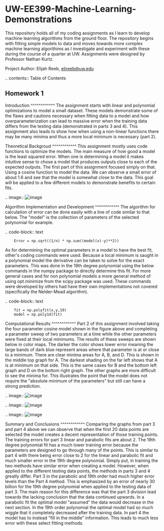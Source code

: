 UW-EE399-Machine-Learning-Demonstrations
=========
This repository holds all of my coding assignments as I learn to develop machine learning algorithms from the ground floor. The repository begins with fitting simple models to data and moves towards more complex machine learning algorithims as I investigate and experiment with these during the course of a quarter at UW. Assignments were designed by Professor Nathan Kurtz. 

Project Author: Elijah Reeb, elireeb@uw.edu

.. contents:: Table of Contents

Homework 1
---------------------
Introduction
^^^^^^^^^^^^
The assignment starts with linear and polynomial optimizations to model a small dataset. These models demonstrate some of the flaws and cautions necessary when fitting data to a model and how overparameterization can lead to massive error when the training data differs from the testing data (demonstrated in parts 3 and 4). This assignment also leads to show how when using a non-linear functions there may be many minima and thus a more local minimum is necessary (part 2). 

Theoretical Backgroud
^^^^^^^^^^^^
This assignment mostly uses code functions to optimize the models. The main measure of how good a model is the least squared error. When one is determining a model it makes intuitive sense to chose a model that produces outputs close to each of the expected outputs. The first part of this assignment focused simply on that. Using a cosine function to model the data. We can observe a small error of about 1.6 and see that the model is somewhat close to the data. This goal will be applied to a few different models to demonstrate benefits to certain fits. 

.. image:: ![image](https://user-images.githubusercontent.com/130190276/231070744-86b0fa3b-b7e5-4efd-a5d4-2c2c56e18f4d.png)

Algorithm Implementation and Development
^^^^^^^^^^^^
The algorithm for calculation of error can be done easily with a line of code similar to that below. The "model" is the collection of parameters of the selected polynomial for example. 

.. code-block:: text

        Error = np.sqrt((1/n) * np.sum((model(x)-y)**2))
        
As for determining the optimal parameters in a model to have the best fit, other's coding commands were used. Because a local minimum is saught in a polynomial model the derivative can be taken to solve for the exact parameters. This was done in the 19th degree polynomial using the below commands in the numpy package to directly determine this fit. For more general cases and for non polynomial models a more general method of using opt.minimize from the scipy package was used. These commands were developed by others had have their own implementations not covered (specifically the Nelder-Mead algorithm). 

.. code-block:: text

        fit = np.polyfit(x,y,19)
        model = np.poly1d(fit)


Computational Results
^^^^^^^^^^^^
Part 2 of this assignment involved taking the four parameter cosine model shown in the figure above and completing a parameter sweep of two parameters at a time while the other parameters were fixed at their local minimums. The results of these sweeps are shown below in color maps. The darker the color shows lower error meaning the large bands of dark blue represent areas where that parameter is at or close to a minimum. There are clear minima areas for A, B, and D. This is shown in the middle top graph for A. The darkest shading on the far left shows that A is at minimum on that side. This is the same cases for B and the bottom left graph and D on the bottom right graph. The other graphs are more difficult to see the minima for. This illustrates the point that the model does not require the "absolute minimum of the parameters" but still can have a strong prediction. 

.. image:: ![image](https://user-images.githubusercontent.com/130190276/231073437-a90b1201-3d3c-4d46-8e42-5a324d96edb1.png)


.. image:: ![image](https://user-images.githubusercontent.com/130190276/231073199-0c6ca76f-8e10-4a67-a7ed-7aad422b84fe.png)


.. image:: ![image](https://user-images.githubusercontent.com/130190276/231072969-d5c5552e-9017-4616-a7de-e1436ee0fea8.png)



Summary and Conclusions
^^^^^^^^^^^^
Comparing the graphs from part 3 and part 4 above we can observe that when the first 20 data points are selected the model creates a decent representation of those training points. The training errors for part 3 linear and parabolic fits are about 2. The 19th degree polynomial fit has a much lower training error because the parameters are designed to go through many of the points. This is similar to part 4 with there being error close to 2 for the linear and parabolic fit and much smaller error in the 19th degree polynomial. Simply put, in training the two methods have similar error when creating a model.
However, when applied to the different testing data points, the methods in parts 3 and 4 greatly differ. Part 3 in the parabolic and 19th order had much higher error levels than the Part 4 method. This is emphasized by an error of nearly 30 billion for the 19th degree polynomial when applied to the testing data of part 3. The main reason for this difference was that the part 3 division lead towards the lacking conclusion that the data continued upwards. In a parabolic fit the optimal model "assumed" the data would decrease in the next section. In the 19th order polynomial the optimal model had so much wiggle that it completely decreased after the training data. In part 4 the model has to instead "fill in the middle" information. This leads to much less error with these select fitting methods.

